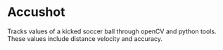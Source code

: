 # Accushot
Tracks values of a kicked soccer ball through openCV and python tools.  These values include distance velocity and accuracy.

